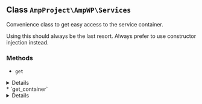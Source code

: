 ## Class `AmpProject\AmpWP\Services`

Convenience class to get easy access to the service container.

Using this should always be the last resort. Always prefer to use constructor injection instead.

### Methods
* `get`

<details>

```php
static public get( $service )
```

Get a particular service out of the service container.


</details>
* `get_container`

<details>

```php
static public get_container()
```

Get an instance of the service container.


</details>
